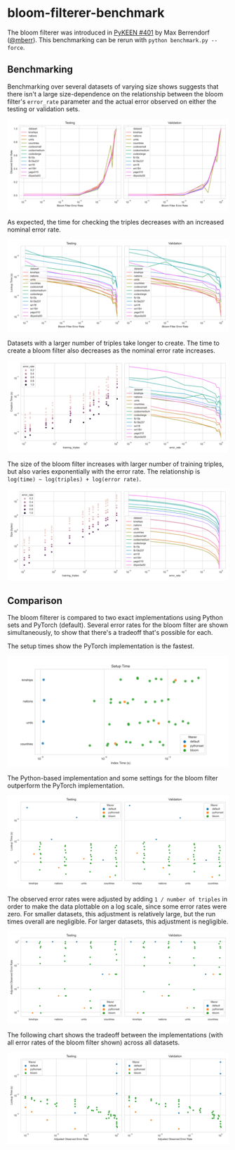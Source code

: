 # bloom-filterer-benchmark

The bloom filterer was introduced in [PyKEEN #401](https://github.com/pykeen/pykeen/pull/401)
by Max Berrendorf ([@mberr](https://github.com/mberr)). This benchmarking can be rerun
with `python benchmark.py --force`.

## Benchmarking

Benchmarking over several datasets of varying size shows suggests that there isn't a large size-dependence on the
relationship between the bloom filter's
`error_rate` parameter and the actual error observed on either the testing or validation sets.

<img src="charts/errors.svg" />

As expected, the time for checking the triples decreases with an increased nominal error rate.

<img src="charts/lookup_times.svg" />

Datasets with a larger number of triples take longer to create. The time to create a bloom filter also decreases as the
nominal error rate increases.

<img src="charts/creation_times.svg" />

The size of the bloom filter increases with larger number of training triples, but also varies exponentially with the
error rate. The relationship is `log(time) ~ log(triples) + log(error rate)`.

<img src="charts/sizes.svg" />

## Comparison

The bloom filterer is compared to two exact implementations using Python sets and PyTorch (default). Several error rates
for the bloom filter are shown simultaneously, to show that there's a tradeoff that's possible for each.

The setup times show the PyTorch implementation is the fastest.

<img src="charts/comparison/setup.svg" />

The Python-based implementation and some settings for the bloom filter outperform the PyTorch implementation.

<img src="charts/comparison/lookup_times.svg" />

The observed error rates were adjusted by adding `1 / number of triples` in order to make the data plottable on a log
scale, since some error rates were zero. For smaller datasets, this adjustment is relatively large, but the run times
overall are negligible. For larger datasets, this adjustment is negligible.

<img src="charts/comparison/errors.svg" />

The following chart shows the tradeoff between the implementations (with all error rates of the bloom filter shown)
across all datasets.

<img src="charts/comparison/errors_2d.svg" />